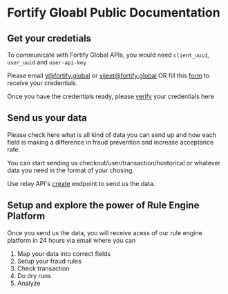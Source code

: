 # Fortify Gloabl Public Documentation



## Get your credetials
To communicate with Fortify Global APIs, you would need ```client_uuid```, ```user_uuid``` and ```user-api-key```

Please email <y@fortify.global> or <vijeet@fortify.global> OR  fill this [form] to receive your credentials.

Once you have the credentials ready, please [verify] your credentials here

## Send us your data
Please check here what is all kind of data you can send up and how each field is making a difference in fraud prevention and increase acceptance rate.

You can start sending us checkout/user/transaction/hostorical or whatever data you need in the format of your chosing.

Use relay API's [create] endpoint to send us the data. 

## Setup and explore the power of Rule Engine Platform

Once you send us the data, you will receive acess of our rule engine platform in 24 hours via email where you can 
1) Map your data into correct fields
2) Setup your fraud rules
3) Check transaction
4) Do dry runs
5) Analyze 



[verify]: https://api.fortify.global/nandi/docs#/auth/verify_api_key_api_v1_auth_user_api_key_verify_get
[create]: https://api.fortify.global/relay/docs#/relay/create_relay_data_api_v1_relay_create_post
[form]: https://forms.gle/QZu7TfgW9qMk1w7k6



